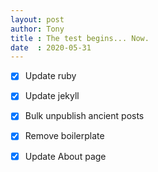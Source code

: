 ```yaml
---
layout: post
author: Tony
title : The test begins... Now.
date  : 2020-05-31
---
```


- [x] Update ruby
- [x] Update jekyll
- [x] Bulk unpublish ancient posts
- [x] Remove boilerplate
- [x] Update About page

